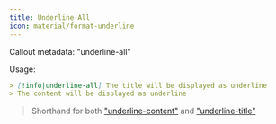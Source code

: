 ```yaml
---
title: Underline All
icon: material/format-underline
---
```


Callout metadata: "underline-all"

Usage:

```md
> [!info|underline-all] The title will be displayed as underline
> The content will be displayed as underline
```
> Shorthand for both ["underline-content"](../content-styling/page-12.md)
> and ["underline-title"](../title-styling/page-22.md)

